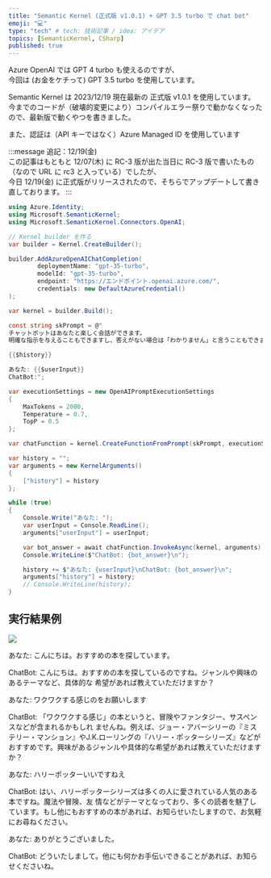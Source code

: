 ```yaml
---
title: "Semantic Kernel (正式版 v1.0.1) + GPT 3.5 turbo で chat bot"
emoji: "💻"
type: "tech" # tech: 技術記事 / idea: アイデア
topics: [SemanticKernel, CSharp]
published: true
---
```


Azure OpenAI では GPT 4 turbo も使えるのですが、   
今回は (お金をケチって) GPT 3.5 turbo を使用しています。

Semantic Kernel は 2023/12/19 現在最新の 正式版 v1.0.1 を使用しています。   
今までのコードが（破壊的変更により）コンパイルエラー祭りで動かなくなったので、最新版で動くやつを書きました。

また、認証は（API キーではなく）Azure Managed ID を使用しています

:::message
追記：12/19(金)   
この記事はもともと 12/07(木) に RC-3 版が出た当日に RC-3 版で書いたもの（なので URL に rc3 と入っている）でしたが、     
今日 12/19(金) に正式版がリリースされたので、そちらでアップデートして書き直しております。
:::

```csharp
using Azure.Identity;
using Microsoft.SemanticKernel;
using Microsoft.SemanticKernel.Connectors.OpenAI;

// Kernel builder を作る
var builder = Kernel.CreateBuilder();

builder.AddAzureOpenAIChatCompletion(
        deploymentName: "gpt-35-turbo",
        modelId: "gpt-35-turbo",
        endpoint: "https://エンドポイント.openai.azure.com/",
        credentials: new DefaultAzureCredential()
);

var kernel = builder.Build();

const string skPrompt = @"
チャットボットはあなたと楽しく会話ができます。
明確な指示を与えることもできますし、答えがない場合は「わかりません」と言うこともできます。

{{$history}}

あなた: {{$userInput}}
ChatBot:";

var executionSettings = new OpenAIPromptExecutionSettings
{
    MaxTokens = 2000,
    Temperature = 0.7,
    TopP = 0.5
};

var chatFunction = kernel.CreateFunctionFromPrompt(skPrompt, executionSettings);

var history = "";
var arguments = new KernelArguments()
{
    ["history"] = history
};

while (true)
{
    Console.Write("あなた: ");
    var userInput = Console.ReadLine();
    arguments["userInput"] = userInput;

    var bot_answer = await chatFunction.InvokeAsync(kernel, arguments);
    Console.WriteLine($"ChatBot: {bot_answer}\n");

    history += $"あなた: {userInput}\nChatBot: {bot_answer}\n";
    arguments["history"] = history;
    // Console.WriteLine(history);
}

```

## 実行結果例

![](https://storage.googleapis.com/zenn-user-upload/e12c5af245a8-20231208.png)

あなた: こんにちは。おすすめの本を探しています。

ChatBot: こんにちは。おすすめの本を探しているのですね。ジャンルや興味のあるテーマなど、具体的な 希望があれば教えていただけますか？

あなた: ワクワクする感じのをお願いします

ChatBot: 「ワクワクする感じ」の本というと、冒険やファンタジー、サスペンスなどが含まれるかもしれ ませんね。例えば、ジョー・アバーシリーの『ミステリー・マンション』やJ.K.ローリングの『ハリー・ポッターシリーズ』などがおすすめです。興味があるジャンルや具体的な希望があれば教えていただけますか？

あなた: ハリーポッターいいですねえ

ChatBot: はい、ハリーポッターシリーズは多くの人に愛されている人気のある本ですね。魔法や冒険、友 情などがテーマとなっており、多くの読者を魅了しています。もし他にもおすすめの本があれば、お知らせいたしますので、お気軽にお尋ねください。

あなた: ありがとうございました。

ChatBot: どういたしまして。他にも何かお手伝いできることがあれば、お知らせくださいね。

